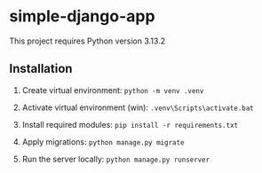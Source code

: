 # simple-django-app
This project requires Python version 3.13.2

## Installation
1. Create virtual environment: `python -m venv .venv`

2. Activate virtual environment (win): `.venv\Scripts\activate.bat`

3. Install required modules: `pip install -r requirements.txt`

4. Apply migrations: `python manage.py migrate`

5. Run the server locally: `python manage.py runserver`